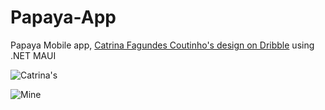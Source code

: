 # Papaya-App
Papaya Mobile app, <a href="https://dribbble.com/shots/4577289-Papaya-Fruits-Around-the-World">Catrina Fagundes Coutinho's design on Dribble</a> using .NET MAUI

![Catrina's](catrina_s.jpg)

![Mine](mine.jpg)
